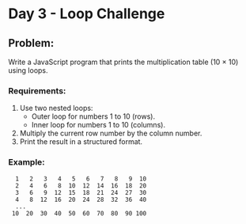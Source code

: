 # Day 3 - Loop Challenge

## Problem:
Write a JavaScript program that prints the multiplication table (10 × 10) using loops.

### Requirements:
1. Use two nested loops:  
   - Outer loop for numbers 1 to 10 (rows).  
   - Inner loop for numbers 1 to 10 (columns).  
2. Multiply the current row number by the column number.  
3. Print the result in a structured format.  


### Example:
```
  1   2   3   4   5   6   7   8   9  10 
  2   4   6   8  10  12  14  16  18  20 
  3   6   9  12  15  18  21  24  27  30 
  4   8  12  16  20  24  28  32  36  40 
  ...
 10  20  30  40  50  60  70  80  90 100 
```